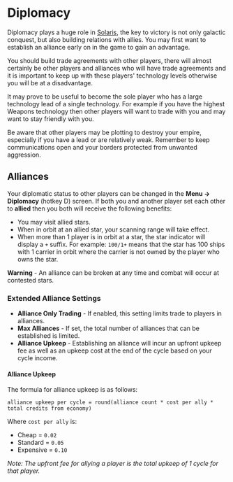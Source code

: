# Diplomacy

Diplomacy plays a huge role in [Solaris](https://solaris.games), the key to victory is not only galactic conquest, but also building relations with allies. You may first want to establish an alliance early on in the game to gain an advantage.

You should build trade agreements with other players, there will almost certainly be other players and alliances who will have trade agreements and it is important to keep up with these players' technology levels otherwise you will be at a disadvantage.

It may prove to be useful to become the sole player who has a large technology lead of a single technology. For example if you have the highest Weapons technology then other players will want to trade with you and may want to stay friendly with you.

Be aware that other players may be plotting to destroy your empire, especially if you have a lead or are relatively weak. Remember to keep communications open and your borders protected from unwanted aggression.

## Alliances

Your diplomatic status to other players can be changed in the **Menu -> Diplomacy** (hotkey D) screen. If both you and another player set each other to **allied** then you both will receive the following benefits:

- You may visit allied stars.
- When in orbit at an allied star, your scanning range will take effect.
- When more than 1 player is in orbit at a star, the star indicator will display a `+` suffix. For example: `100/1+` means that the star has 100 ships with 1 carrier in orbit where the carrier is not owned by the player who owns the star.

**Warning** - An alliance can be broken at any time and combat will occur at contested stars.

### Extended Alliance Settings

- **Alliance Only Trading** - If enabled, this setting limits trade to players in alliances.
- **Max Alliances** - If set, the total number of alliances that can be established is limited.
- **Alliance Upkeep** - Establishing an alliance will incur an upfront upkeep fee as well as an upkeep cost at the end of the cycle based on your cycle income.

#### Alliance Upkeep

The formula for alliance upkeep is as follows:

```
alliance upkeep per cycle = round(alliance count * cost per ally * total credits from economy)
```

Where `cost per ally` is:

- Cheap = `0.02`
- Standard = `0.05`
- Expensive = `0.10`

*Note: The upfront fee for allying a player is the total upkeep of 1 cycle for that player.*
